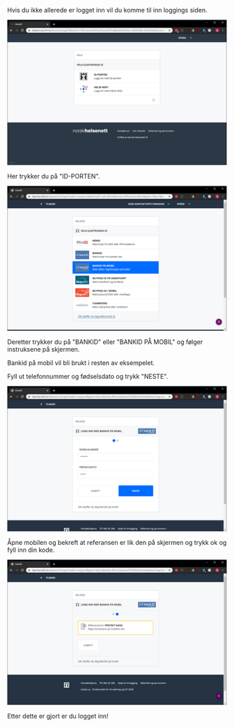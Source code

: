 Hvis du ikke allerede er logget inn vil du komme til inn loggings siden.

![LoggInnSts](img/LoggInnSts.PNG)

Her trykker du på "ID-PORTEN".

![LoggInnIdp](img/LoggInnIdp.PNG)

Deretter trykker du på "BANKID" eller "BANKID PÅ MOBIL" og følger instruksene på skjermen.

Bankid på mobil vil bli brukt i resten av eksempelet.

Fyll ut telefonnummer og fødselsdato og trykk "NESTE".

![LoggInnBankid](img/LoggInnBankid.PNG)

Åpne mobilen og bekreft at referansen er lik den på skjermen og trykk ok og fyll inn din kode.

![LoggInnBankidRef](img/LoggInnBankidRef.PNG)

Etter dette er gjort er du logget inn!

